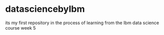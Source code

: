 # datasciencebyIbm
its my first repository in the process of learning from the Ibm data science course week 5
